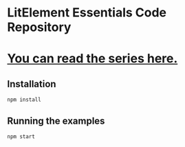 # LitElement Essentials Code Repository

# [You can read the series here.](https://www.unrealprogrammer.com/tag/litelement-essentials/)

## Installation
```
npm install
```

## Running the examples
```
npm start
```
